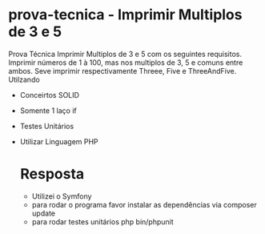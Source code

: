 # prova-tecnica - Imprimir Multiplos de 3 e 5
Prova Técnica Imprimir Multiplos de 3 e 5 com os seguintes requisitos. 
Imprimir números de 1 à 100, mas nos multiplos de 3, 5 e comuns entre ambos. Seve imprimir respectivamente Threee, Five e ThreeAndFive.
Utilzando 
* Conceirtos SOLID
* Somente 1 laço if
* Testes Unitários
* Utilizar Linguagem PHP

  # Resposta
   * Utilizei o Symfony
   * para rodar o programa favor instalar as dependências via composer update
   * para rodar testes unitários php bin/phpunit
